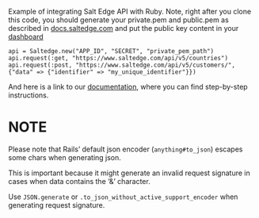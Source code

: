 Example of integrating Salt Edge API with Ruby.
Note, right after you clone this code, you should generate your private.pem and public.pem as described in [docs.saltedge.com](https://docs.saltedge.com/general/#signature) and put the public key content in your [dashboard](https://www.saltedge.com/clients/api_keys/)

```
api = Saltedge.new("APP_ID", "SECRET", "private_pem_path")
api.request(:get, "https://www.saltedge.com/api/v5/countries")
api.request(:post, "https://www.saltedge.com/api/v5/customers/", {"data" => {"identifier" => "my_unique_identifier"}})
```

And here is a link to our [documentation](https://docs.saltedge.com), where you can find step-by-step instructions.

# NOTE
Please note that Rails’ default json encoder (`anything#to_json`) escapes some chars when generating json.

This is important because it might generate an invalid request signature in cases when data contains the ‘&’ character.

Use `JSON.generate` or `.to_json_without_active_support_encoder` when generating request signature.
